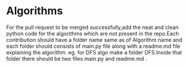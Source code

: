 # Algorithms
For the pull request to be merged successfully,add the neat and clean python code for the algorithms which are not present in the repo.Each contribution should have a folder name same as of Algorithm name and each folder should consists of main.py file along with a readme.md file explaining the algorithm.
eg. for DFS algo make a folder DFS.Inside that folder there should be two files main.py and readme.md .
